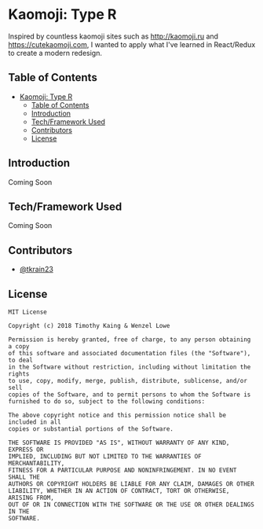 # Kaomoji: Type R

Inspired by countless kaomoji sites such as http://kaomoji.ru and https://cutekaomoji.com, I wanted to apply what I've learned in React/Redux to create a modern redesign. 

## Table of Contents
- [Kaomoji: Type R](#kaomoji-type-r)
  - [Table of Contents](#table-of-contents)
  - [Introduction](#introduction)
  - [Tech/Framework Used](#techframework-used)
  - [Contributors](#contributors)
  - [License](#license)

## Introduction

Coming Soon

## Tech/Framework Used

Coming Soon

## Contributors
- [@tkrain23](https://github.com/tkrain23)

## License
    MIT License

    Copyright (c) 2018 Timothy Kaing & Wenzel Lowe

    Permission is hereby granted, free of charge, to any person obtaining a copy
    of this software and associated documentation files (the "Software"), to deal
    in the Software without restriction, including without limitation the rights
    to use, copy, modify, merge, publish, distribute, sublicense, and/or sell
    copies of the Software, and to permit persons to whom the Software is
    furnished to do so, subject to the following conditions:

    The above copyright notice and this permission notice shall be included in all
    copies or substantial portions of the Software.

    THE SOFTWARE IS PROVIDED "AS IS", WITHOUT WARRANTY OF ANY KIND, EXPRESS OR
    IMPLIED, INCLUDING BUT NOT LIMITED TO THE WARRANTIES OF MERCHANTABILITY,
    FITNESS FOR A PARTICULAR PURPOSE AND NONINFRINGEMENT. IN NO EVENT SHALL THE
    AUTHORS OR COPYRIGHT HOLDERS BE LIABLE FOR ANY CLAIM, DAMAGES OR OTHER
    LIABILITY, WHETHER IN AN ACTION OF CONTRACT, TORT OR OTHERWISE, ARISING FROM,
    OUT OF OR IN CONNECTION WITH THE SOFTWARE OR THE USE OR OTHER DEALINGS IN THE
    SOFTWARE.